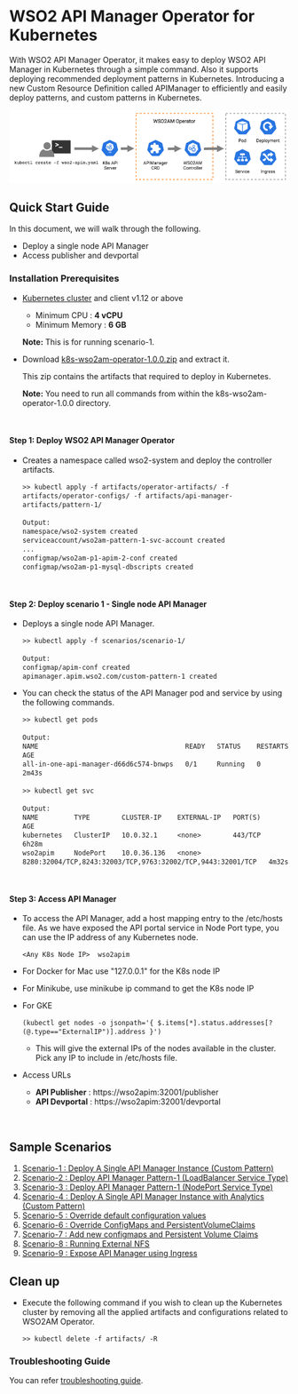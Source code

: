# WSO2 API Manager Operator for Kubernetes

With WSO2 API Manager Operator, it makes easy to deploy WSO2 API Manager in Kubernetes through a simple command. Also it supports deploying recommended deployment patterns in Kubernetes. Introducing a new Custom Resource Definition called APIManager to efficiently and easily deploy patterns, and custom patterns in Kubernetes.

![K8S CRD workflow](../images/wso2am-operator.png "K8S CRD workflow")

## Quick Start Guide

In this document, we will walk through the following.
* Deploy a single node API Manager
* Access publisher and devportal

### Installation Prerequisites

* [Kubernetes cluster](https://kubernetes.io/docs/setup/) and client v1.12 or above
    * Minimum CPU : **4 vCPU** 
    * Minimum Memory : **6 GB** <br>
    
    **Note:** This is for running scenario-1.

* Download [k8s-wso2am-operator-1.0.0.zip](https://github.com/wso2/k8s-wso2am-operator/releases/download/v1.0.0/k8s-wso2am-operator-1.0.0.zip) and extract it. 

    This zip contains the artifacts that required to deploy in Kubernetes.

    **Note:** You need to run all commands from within the k8s-wso2am-operator-1.0.0 directory.

<br>

#### Step 1: Deploy WSO2 API Manager Operator

- Creates a namespace called wso2-system and deploy the controller artifacts.

    ``` 
    >> kubectl apply -f artifacts/operator-artifacts/ -f artifacts/operator-configs/ -f artifacts/api-manager-artifacts/pattern-1/
    
    Output: 
    namespace/wso2-system created
    serviceaccount/wso2am-pattern-1-svc-account created
    ...
    configmap/wso2am-p1-apim-2-conf created
    configmap/wso2am-p1-mysql-dbscripts created
    ```
<br>

#### Step 2: Deploy scenario 1 - Single node API Manager

- Deploys a single node API Manager.

    ```
    >> kubectl apply -f scenarios/scenario-1/
    
    Output:
    configmap/apim-conf created
    apimanager.apim.wso2.com/custom-pattern-1 created
    ```

* You can check the status of the API Manager pod and service by using the following commands.
    
    ```
    >> kubectl get pods
    
    Output:
    NAME                                     READY   STATUS    RESTARTS   AGE
    all-in-one-api-manager-d66d6c574-bnwps   0/1     Running   0          2m43s
    
    >> kubectl get svc
    
    Output:
    NAME         TYPE        CLUSTER-IP    EXTERNAL-IP   PORT(S)                                                       AGE
    kubernetes   ClusterIP   10.0.32.1     <none>        443/TCP                                                       6h28m
    wso2apim     NodePort    10.0.36.136   <none>        8280:32004/TCP,8243:32003/TCP,9763:32002/TCP,9443:32001/TCP   4m32s
    ```
<br>

#### Step 3: Access API Manager

- To access the API Manager, add a host mapping entry to the /etc/hosts file. As we have exposed the API portal service in Node Port type, you can use the IP address of any Kubernetes node.

    ```
    <Any K8s Node IP>  wso2apim
    ```

- For Docker for Mac use "127.0.0.1" for the K8s node IP
- For Minikube, use minikube ip command to get the K8s node IP
- For GKE
    ```
    (kubectl get nodes -o jsonpath='{ $.items[*].status.addresses[?(@.type=="ExternalIP")].address }')
    ```
    - This will give the external IPs of the nodes available in the cluster. Pick any IP to include in /etc/hosts file.
  
- Access URLs 
    - **API Publisher** : https://wso2apim:32001/publisher 
    - **API Devportal** : https://wso2apim:32001/devportal 
       
<br>

## Sample Scenarios

1. [Scenario-1 : Deploy A Single API Manager Instance (Custom Pattern)](../../scenarios/scenario-1)
2. [Scenario-2 : Deploy API Manager Pattern-1 (LoadBalancer Service Type)](../../scenarios/scenario-2)
3. [Scenario-3 : Deploy API Manager Pattern-1 (NodePort Service Type)](../../scenarios/scenario-3)
4. [Scenario-4 : Deploy A Single API Manager Instance with Analytics (Custom Pattern)](../../scenarios/scenario-4)
5. [Scenario-5 : Override default configuration values](../../scenarios/scenario-5)
6. [Scenario-6 : Override ConfigMaps and PersistentVolumeClaims](../../scenarios/scenario-6)
7. [Scenario-7 : Add new configmaps and Persistent Volume Claims](../../scenarios/scenario-7)
8. [Scenario-8 : Running External NFS](../../scenarios/scenario-8)
9. [Scenario-9 : Expose API Manager using Ingress](../../scenarios/scenario-9)

## Clean up

- Execute the following command if you wish to clean up the Kubernetes cluster by removing all the applied artifacts and configurations related to WSO2AM Operator.

    ```
    >> kubectl delete -f artifacts/ -R
    ```

### Troubleshooting Guide

You can refer [troubleshooting guide](../Troubleshooting/troubleshooting.md).

  
